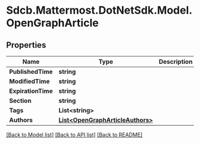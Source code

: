 # Sdcb.Mattermost.DotNetSdk.Model.OpenGraphArticle
## Properties

Name | Type | Description | Notes
------------ | ------------- | ------------- | -------------
**PublishedTime** | **string** |  | [optional] 
**ModifiedTime** | **string** |  | [optional] 
**ExpirationTime** | **string** |  | [optional] 
**Section** | **string** |  | [optional] 
**Tags** | **List&lt;string&gt;** |  | [optional] 
**Authors** | [**List&lt;OpenGraphArticleAuthors&gt;**](OpenGraphArticleAuthors.md) |  | [optional] 

[[Back to Model list]](../README.md#documentation-for-models) [[Back to API list]](../README.md#documentation-for-api-endpoints) [[Back to README]](../README.md)

